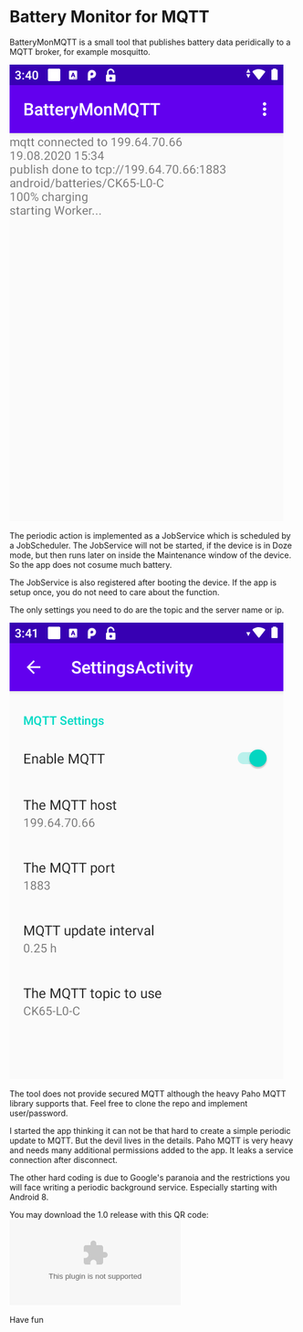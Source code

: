 # Battery Monitor for MQTT
BatteryMonMQTT is a small tool that publishes battery data peridically to a MQTT broker, for example mosquitto.

![Main Screen](https://github.com/hjgode/BatteryMonMQTT/raw/master/doc/main_screen.png)

The periodic action is implemented as a JobService which is scheduled by a JobScheduler. The JobService will not be started, if the device is in Doze mode, but then runs later on inside the Maintenance window of the device. So the app does not cosume much battery.

The JobService is also registered after booting the device. If the app is setup once, you do not need to care about the function.

The only settings you need to do are the topic and the server name or ip.

![Settings Screen](https://github.com/hjgode/BatteryMonMQTT/raw/master/doc/settings_screen.png)

The tool does not provide secured MQTT although the heavy Paho MQTT library supports that. Feel free to clone the repo and implement user/password.

I started the app thinking it can not be that hard to create a simple periodic update to MQTT. But the devil lives in the details. Paho MQTT is very heavy and needs many additional permissions added to the app. It leaks a service connection after disconnect.

The other hard coding is due to Google's paranoia and the restrictions you will face writing a periodic background service. Especially starting with Android 8.

You may download the 1.0 release with this QR code:
![SDownload BatteryMonMQTT v1.0](https://github.com/hjgode/BatteryMonMQTT/blob/master/app/release/BatteryMonMqtt_10.apk?raw=true)

Have fun